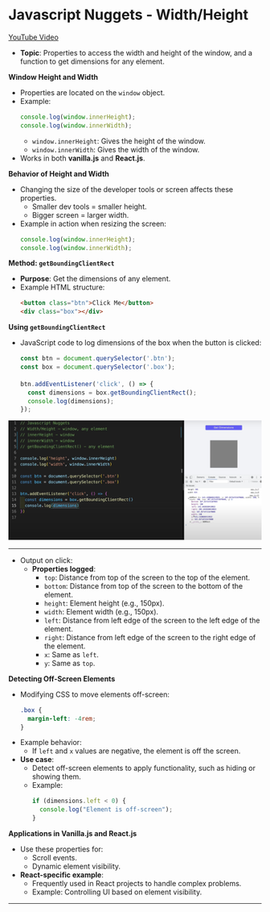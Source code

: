 # Javascript Nuggets - Width/Height

[YouTube Video](https://www.youtube.com/watch?v=v8YENdbDv1w)

- **Topic**: Properties to access the width and height of the window, and a function to get dimensions for any element.

**Window Height and Width**

- Properties are located on the `window` object.
- Example:
  ```javascript
  console.log(window.innerHeight);
  console.log(window.innerWidth);
  ```
  - `window.innerHeight`: Gives the height of the window.
  - `window.innerWidth`: Gives the width of the window.
- Works in both **vanilla.js** and **React.js**.

**Behavior of Height and Width**

- Changing the size of the developer tools or screen affects these properties.
  - Smaller dev tools = smaller height.
  - Bigger screen = larger width.
- Example in action when resizing the screen:
  ```javascript
  console.log(window.innerHeight);
  console.log(window.innerWidth);
  ```

**Method: `getBoundingClientRect`**

- **Purpose**: Get the dimensions of any element.
- Example HTML structure:
  ```html
  <button class="btn">Click Me</button>
  <div class="box"></div>
  ```

**Using `getBoundingClientRect`**

- JavaScript code to log dimensions of the box when the button is clicked:
  ```javascript
  const btn = document.querySelector('.btn');
  const box = document.querySelector('.box');

  btn.addEventListener('click', () => {
    const dimensions = box.getBoundingClientRect();
    console.log(dimensions);
  });
  ```
<img src="./imagesUsed/boundingRectClient.png">

-----

- Output on click:
  - **Properties logged**:
    - `top`: Distance from top of the screen to the top of the element.
    - `bottom`: Distance from top of the screen to the bottom of the element.
    - `height`: Element height (e.g., 150px).
    - `width`: Element width (e.g., 150px).
    - `left`: Distance from left edge of the screen to the left edge of the element.
    - `right`: Distance from left edge of the screen to the right edge of the element.
    - `x`: Same as `left`.
    - `y`: Same as `top`.

**Detecting Off-Screen Elements**

- Modifying CSS to move elements off-screen:
  ```css
  .box {
    margin-left: -4rem;
  }
  ```
- Example behavior:
  - If `left` and `x` values are negative, the element is off the screen.
- **Use case**:
  - Detect off-screen elements to apply functionality, such as hiding or showing them.
  - Example:
    ```javascript
    if (dimensions.left < 0) {
      console.log("Element is off-screen");
    }
    ```

**Applications in Vanilla.js and React.js**

- Use these properties for:
  - Scroll events.
  - Dynamic element visibility.
- **React-specific example**:
  - Frequently used in React projects to handle complex problems.
  - Example: Controlling UI based on element visibility.

---